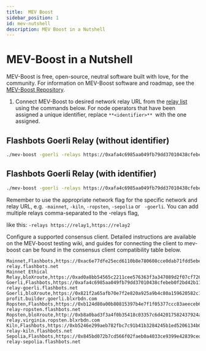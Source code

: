 ```yaml
---
title:  MEV Boost
sidebar_position: 1
id: mev-nutshell
description: MEV Boost in a Nutshell
---
```



# MEV-Boost in a Nutshell

MEV-Boost is free, open-source, neutral software built with love, for the community. For information on MEV-Boost software and roadmap, see the [MEV-Boost Repository](https://github.com/flashbots/mev-boost/).

1. Connect MEV-Boost to desired network relay URL from the [relay list](https://boost.flashbots.net/#block-8816bf07534945d08658c0dc35c7e48b) using the commands below. For node operators that have been assigned a unique identifier, replace `**<identifier>** `with the one assigned.

## Flashbots Goerli Relay (without identifier)

```bash
./mev-boost -goerli -relays https://0xafa4c6985aa049fb79dd37010438cfebeb0f2bd42b115b89dd678dab0670c1de38da0c4e9138c9290a398ecd9a0b3110@builder-relay-goerli.flashbots.net
```

## Flashbots Goerli Relay (with identifier)

```bash
./mev-boost -goerli -relays https://0xafa4c6985aa049fb79dd37010438cfebeb0f2bd42b115b89dd678dab0670c1de38da0c4e9138c9290a398ecd9a0b3110@builder-relay-goerli.flashbots.net?id=<identifier>
```

Remember to use the appropriate network flag for the specific network and relay URL, e.g. `-mainnet`, `-kiln`, `-ropsten`, `-sepolia` or ` -goerli`. You can add multiple relays comma-separated to the -relays flag,

like this: `-relays https://relay1,https://relay2`

Configure a supported consensus client. Detailed instructions are available on the MEV-boost testing wiki, and guides for connecting the client to mev-boost can be found in the consensus client compatibility table below.

```csv
Mainnet,Flashbots,https://0xac6e77dfe25ecd6110b8e780608cce0dab71fdd5ebea22a16c0205200f2f8e2e3ad3b71d3499c54ad14d6c21b41a37ae@boost-relay.flashbots.net
Mainnet Ethical Relay,bloXroute,https://0xad0a8bb54565c2211cee576363f3a347089d2f07cf72679d16911d740262694cadb62d7fd7483f27afd714ca0f1b9118@bloxroute.ethical.blxrbdn.com
Goerli,Flashbots,https://0xafa4c6985aa049fb79dd37010438cfebeb0f2bd42b115b89dd678dab0670c1de38da0c4e9138c9290a398ecd9a0b3110@builder-relay-goerli.flashbots.net
Goerli,bloXroute,https://0x821f2a65afb70e7f2e820a925a9b4c80a159620582c1766b1b09729fec178b11ea22abb3a51f07b288be815a1a2ff516@bloxroute.max-profit.builder.goerli.blxrbdn.com
Ropsten,Flashbots,https://0xb124d80a00b80815397b4e7f1f05377ccc83aeeceb6be87963ba3649f1e6efa32ca870a88845917ec3f26a8e2aa25c77@builder-relay-ropsten.flashbots.net
Ropsten,bloXroute,http://0xb8a0bad3f3a4f0b35418c03357c6d42017582437924a1e1ca6aee2072d5c38d321d1f8b22cd36c50b0c29187b6543b6e@builder-relay.virginia.ropsten.blxrbdn.com
Kiln,Flashbots,https://0xb5246e299aeb782fbc7c91b41b3284245b1ed5206134b0028b81dfb974e5900616c67847c2354479934fc4bb75519ee1@builder-relay-kiln.flashbots.net
Sepolia,Flashbots,https://0x845bd072b7cd566f02faeb0a4033ce9399e42839ced64e8b2adcfc859ed1e8e1a5a293336a49feac6d9a5edb779be53a@builder-relay-sepolia.flashbots.net
```

